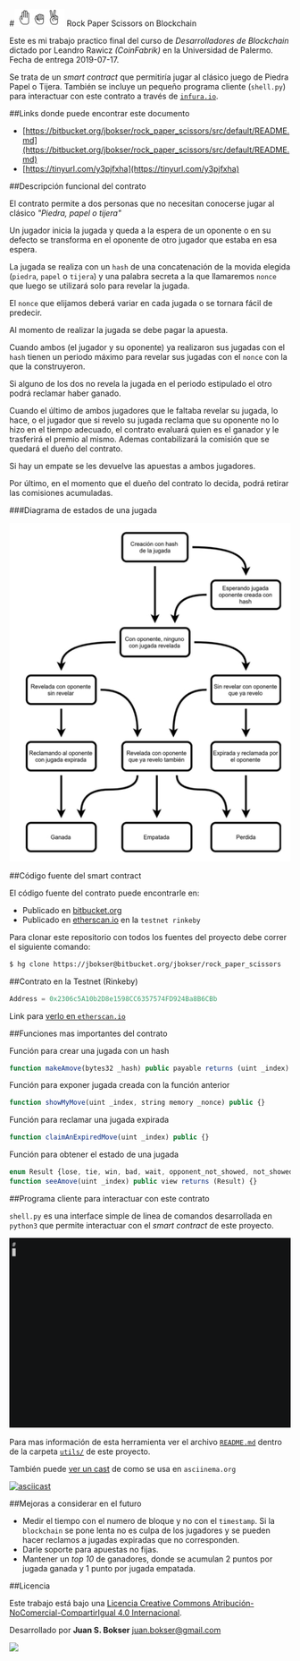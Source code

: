 
#![](images/logo.jpg) Rock Paper Scissors on Blockchain

Este es mi trabajo practico final del curso de *Desarrolladores de Blockchain* dictado por Leandro Rawicz *(CoinFabrik)* en la Universidad de Palermo. Fecha de entrega 2019-07-17.

Se trata de un *smart contract* que permitiría jugar al clásico juego de Piedra Papel o Tijera. También se incluye un pequeño programa cliente (`shell.py`) para interactuar con este contrato a través de [`infura.io`](https://infura.io/).



##Links  donde puede encontrar este documento

* [https://bitbucket.org/jbokser/rock_paper_scissors/src/default/README.md](https://bitbucket.org/jbokser/rock_paper_scissors/src/default/README.md)
* [https://tinyurl.com/y3pjfxha](https://tinyurl.com/y3pjfxha)



##Descripción funcional del contrato

El contrato permite a dos personas que no necesitan conocerse jugar al clásico *"Piedra, papel o tijera"*

Un jugador inicia la jugada y queda a la espera de un oponente o en su defecto se transforma en el oponente de otro jugador que estaba en esa espera.

La jugada se realiza con un `hash` de una concatenación de la movida elegida (`piedra`, `papel` o `tijera`) y una palabra secreta a la que llamaremos `nonce` que luego se utilizará solo para revelar la jugada.

El `nonce` que elijamos deberá variar en cada jugada o se tornara fácil de predecir.

Al momento de realizar la jugada se debe pagar la apuesta.

Cuando ambos (el jugador y su oponente) ya realizaron sus jugadas con el `hash` tienen un periodo máximo para revelar sus jugadas con el `nonce` con la que la construyeron.

Si alguno de los dos no revela la jugada en el periodo estipulado el otro podrá reclamar haber ganado.

Cuando el último de ambos jugadores que le faltaba revelar su jugada, lo hace, o el jugador que si revelo su jugada reclama que su oponente no lo hizo en el tiempo adecuado, el contrato evaluará quien es el ganador y le trasferirá el premio al mismo. Ademas contabilizará la comisión que se quedará el dueño del contrato.

Si hay un empate se les devuelve las apuestas a ambos jugadores.

Por último, en el momento que el dueño del contrato lo decida, podrá retirar las comisiones acumuladas.



###Diagrama de estados de una jugada

 ![](images/move_state.jpg)



##Código fuente del smart contract

El código fuente del contrato puede encontrarle en:

* Publicado en [bitbucket.org](https://bitbucket.org/jbokser/rock_paper_scissors/src/default/source/rock_paper_scissors.sol)
* Publicado en [etherscan.io](https://rinkeby.etherscan.io/address/0x2306c5a10b2d8e1598cc6357574fd924ba8b6cbb#contracts) en la `testnet rinkeby`

Para clonar este repositorio con todos los fuentes del proyecto debe correr el siguiente comando:

```bash
$ hg clone https://jbokser@bitbucket.org/jbokser/rock_paper_scissors
```



##Contrato en la Testnet (Rinkeby)

```python
Address = 0x2306c5A10b2D8e1598CC6357574FD924Ba8B6CBb
```

Link para [verlo en `etherscan.io`](https://rinkeby.etherscan.io/address/0x2306c5a10b2d8e1598cc6357574fd924ba8b6cbb) 



##Funciones mas importantes del contrato

Función para crear una jugada con un hash
```javascript
function makeAmove(bytes32 _hash) public payable returns (uint _index) {}
```
Función para exponer jugada creada con la función anterior
```javascript
function showMyMove(uint _index, string memory _nonce) public {}
```
Función para reclamar una jugada expirada 
```javascript
function claimAnExpiredMove(uint _index) public {}
```
Función para obtener el estado de una jugada
```javascript
enum Result {lose, tie, win, bad, wait, opponent_not_showed, not_showed}
function seeAmove(uint _index) public view returns (Result) {}
```



##Programa cliente para interactuar con este contrato

`shell.py` es una interface simple de linea de comandos desarrollada en `python3` que permite interactuar con el *smart contract* de este proyecto. 

 ![](utils/images/shell.gif)

Para mas información de esta herramienta ver el archivo [`README.md`](https://bitbucket.org/jbokser/rock_paper_scissors/src/default/utils/README.md) dentro de la carpeta [`utils/`](https://bitbucket.org/jbokser/rock_paper_scissors/src/default/utils/) de este proyecto.

También puede [ver un cast](https://asciinema.org/a/3hfOdEYTRXyxszLmYa0XXETc3) de como se usa en `asciinema.org`

[![asciicast](https://asciinema.org/a/3hfOdEYTRXyxszLmYa0XXETc3.svg)](https://asciinema.org/a/3hfOdEYTRXyxszLmYa0XXETc3)



##Mejoras a considerar en el futuro

* Medir el tiempo con el numero de bloque y no con el `timestamp`. Si la `blockchain` se pone lenta no es culpa de los jugadores y se pueden hacer reclamos a jugadas expiradas que no corresponden.
* Darle soporte para apuestas no fijas.
* Mantener un *top 10* de ganadores, donde se acumulan 2 puntos por jugada ganada y 1 punto por jugada empatada.



##Licencia

Este trabajo está bajo una [Licencia Creative Commons Atribución-NoComercial-CompartirIgual 4.0 Internacional](http://creativecommons.org/licenses/by-nc-sa/4.0/).

Desarrollado por **Juan S. Bokser** [<juan.bokser@gmail.com>](mailto:juan.bokser@gmail.com)

 ![](https://i.creativecommons.org/l/by-nc-sa/4.0/88x31.png)
